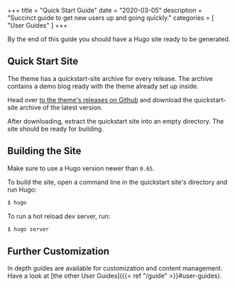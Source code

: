 +++
title = "Quick Start Guide"
date = "2020-03-05"
description = "Succinct guide to get new users up and going quickly."
categories = [
    "User Guides"
]
+++

By the end of this guide you should have a Hugo site ready to be generated.

## Quick Start Site

The theme has a quickstart-site archive for every release. The archive contains a
demo blog ready with the theme already set up inside.

Head over [to the theme's releases on Github](https://github.com/LKummer/Lander/releases)
and download the quickstart-site archive of the latest version.

After downloading, extract the quickstart site into an empty directory. The site
should be ready for building.

## Building the Site

Make sure to use a Hugo version newer than `0.65`.

To build the site, open a command line in the quickstart site's directory and
run Hugo:

```bash
$ hugo
```

To run a hot reload dev server, run:

```bash
$ hugo server
```

## Further Customization

In depth guides are available for customization and content management. Have a
look at [the other User Guides]({{< ref "/guide" >}}#user-guides).
